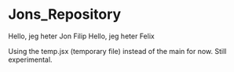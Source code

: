 # Jons_Repository
 
Hello, jeg heter Jon Filip
Hello, jeg heter Felix

Using the temp.jsx (temporary file) instead of the main for now. Still experimental.

